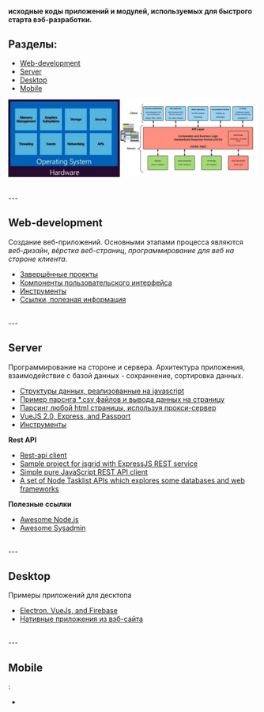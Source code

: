 #### исходные коды приложений и модулей, используемых для быстрого старта вэб-разработки.

## Разделы:

- [Web-development](#web-development)
- [Server](#server)
- [Desktop](#desktop)
- [Mobile](#mobile)


![](./stack.png "stack")


<br />
---
<br />


## Web-development
Создание веб-приложений. Основными этапами процесса являются *веб-дизайн*, *вёрстка веб-страниц*, *программирование для веб на стороне клиента*.

- [Завершённые проекты](./web-development/projects-done)
- [Компоненты пользовательского интерфейса](./web-development/ui)
- [Инструменты](./web-development/tools)
- [Ссылки, полезная информация](./web-development/links.md)


<br />
---
<br />


## Server
Программирование на стороне и сервера. Архитектура приложения, взаимодействие с базой данных - сохраннение, сортировка данных.

- [Структуры данных, реализованные на javascript](./server/itsy-bitsy-data-structures-master)
- [Пример парснга *.csv файлов и вывода данных на страницу](./server/parsing-csv)
- [Парсинг любой html страницы, используя прокси-сервер](./server/parce.html)
- [VueJS 2.0, Express, and Passport](./server/vuejs2-authentication)
- [Инструменты](./server/tools)

**Rest API**

- [Rest-api client](./server/rest-api)
- [Sample project for jsgrid with ExpressJS REST service](https://github.com/tabalinas/jsgrid-express)
- [Simple pure JavaScript REST API client](https://github.com/Amareis/another-rest-client)
- [A set of Node Tasklist APIs which explores some databases and web frameworks](https://github.com/caio-ribeiro-pereira/node-api-examples)

**Полезные ссылки**

- [Awesome Node.js](https://github.com/dypsilon/awesome-nodejs)
- [Awesome Sysadmin](https://github.com/dypsilon/awesome-sysadmin)

<br />
---
<br />


## Desktop
Примеры приложений для десктопа

- [Electron, VueJs, and Firebase](./desktop/bookmarking-app-electron-vuejs-firebase)
- [Нативные приложения из вэб-сайта](https://www.npmjs.com/package/nativefier)


<br />
---
<br />


## Mobile
:

- []()












